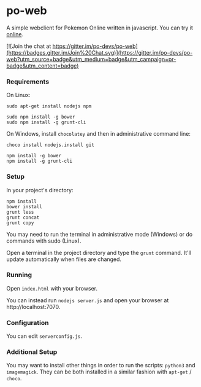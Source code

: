 # po-web

A simple webclient for Pokemon Online written in javascript. You can try it [online](http://web.pokemon-online.eu).

[![Join the chat at https://gitter.im/po-devs/po-web](https://badges.gitter.im/Join%20Chat.svg)](https://gitter.im/po-devs/po-web?utm_source=badge&utm_medium=badge&utm_campaign=pr-badge&utm_content=badge)

### Requirements

On Linux:

```
sudo apt-get install nodejs npm

sudo npm install -g bower
sudo npm install -g grunt-cli
```

On Windows, install `chocolatey` and then in administrative command line:
```
choco install nodejs.install git

npm install -g bower
npm install -g grunt-cli
```

### Setup

In your project's directory:

```
npm install
bower install
grunt less
grunt concat
grunt copy
```

You may need to run the terminal in administrative mode (Windows) or do commands with sudo (Linux).

Open a terminal in the project directory and type the `grunt` command. It'll update automatically when files are changed.

### Running

Open `index.html` with your browser. 

You can instead run `nodejs server.js` and open your browser at http://localhost:7070.

### Configuration

You can edit `serverconfig.js`.

### Additional Setup

You may want to install other things in order to run the scripts: `python3` and `imagemagick`. They can be both installed in a similar fashion with `apt-get` / `choco`.